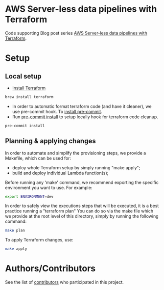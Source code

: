 AWS Server-less data pipelines with Terraform
====================================
Code supporting Blog post series [AWS Server-less data pipelines with Terraform](https://datacenternotes.com/2018/09/01/aws-server-less-data-pipelines-with-terraform-part-1/).


# Setup

## Local setup

* [Install Terraform](https://www.terraform.io/)

```bash
brew install terraform
```


* In order to automatic format terraform code (and have it cleaner), we use pre-commit hook. To [install pre-commit](https://pre-commit.com/#install).
* Run [pre-commit install](https://pre-commit.com/#usage) to setup locally hook for terraform code cleanup.

```bash
pre-commit install
```

## Planning & applying changes

In order to automate and simplify the provisioning steps, we provide a Makefile, which can be used for:

- deploy whole Terraform setup by simply running "make apply";
- build and deploy individual Lambda function(s);

Before running any 'make' command, we recommend exporting the specific environment you want to use. For example:

```bash
export ENVIRONMENT=dev
```

In order to safely view the executions steps that will be executed, it is a best practice running a "terraform plan"
You can do so via the make file which we provide at the root level of this directory, simply by running the following command:

```bash
make plan
```

To apply Terraform changes, use:

```bash
make apply
```

# Authors/Contributors

See the list of [contributors](https://github.com/diogoaurelio//graphs/contributors) who participated in this project.
